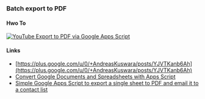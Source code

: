 ### Batch export to PDF

#### Hwo To
[![YouTube Export to PDF via Google Apps Script](http://img.youtube.com/vi/QKoCltmJPvs/0.jpg)](http://www.youtube.com/watch?v=QKoCltmJPvs)
#### Links
 - [https://plus.google.com/u/0/+AndreasKuswara/posts/YJVTKanb6Ah](https://plus.google.com/u/0/+AndreasKuswara/posts/YJVTKanb6Ah)
 - [Convert Google Documents and Spreadsheets with Apps Script](http://ctrlq.org/code/20009-convert-google-documents)
 - [Simple Google Apps Script to export a single sheet to PDF and email it to a contact list](https://gist.github.com/ixhd/3660885)